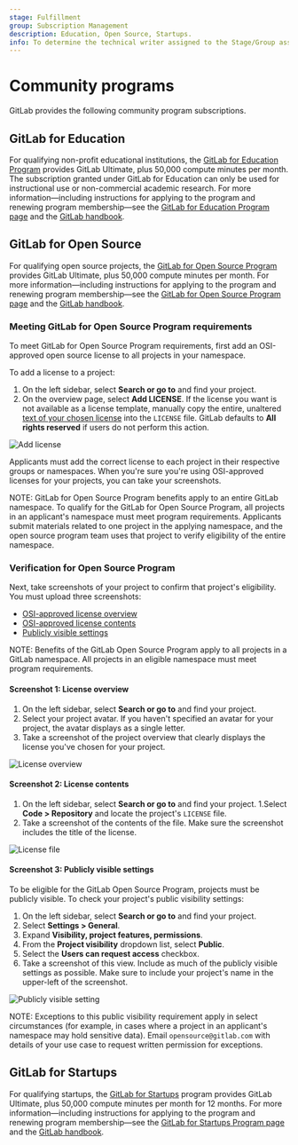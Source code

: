 ```yaml
---
stage: Fulfillment
group: Subscription Management
description: Education, Open Source, Startups.
info: To determine the technical writer assigned to the Stage/Group associated with this page, see https://handbook.gitlab.com/handbook/product/ux/technical-writing/#assignments
---
```


# Community programs

GitLab provides the following community program subscriptions.

## GitLab for Education

For qualifying non-profit educational institutions, the [GitLab for Education Program](https://about.gitlab.com/solutions/education/) provides GitLab Ultimate, plus 50,000 compute minutes per month. The subscription granted under GitLab for Education can only be used for instructional use or non-commercial academic research. For more information—including instructions for applying to the program and renewing program membership—see the [GitLab for Education Program page](https://about.gitlab.com/solutions/education/) and the [GitLab handbook](https://handbook.gitlab.com/handbook/marketing/developer-relations/community-programs/education-program/).

## GitLab for Open Source

For qualifying open source projects, the [GitLab for Open Source Program](https://about.gitlab.com/solutions/open-source/) provides GitLab Ultimate, plus 50,000 compute minutes per month. For more information—including instructions for applying to the program and renewing program membership—see the [GitLab for Open Source Program page](https://about.gitlab.com/solutions/open-source/) and the [GitLab handbook](https://handbook.gitlab.com/handbook/marketing/developer-relations/community-programs/open-source-program/).

### Meeting GitLab for Open Source Program requirements

To meet GitLab for Open Source Program requirements, first add an OSI-approved open source license to all projects in your namespace.

To add a license to a project:

1. On the left sidebar, select **Search or go to** and find your project.
1. On the overview page, select **Add LICENSE**. If the license you want is not available as a license template, manually copy the entire, unaltered [text of your chosen license](https://opensource.org/licenses/) into the `LICENSE` file. GitLab defaults to **All rights reserved** if users do not perform this action.

![Add license](img/add-license.png)

Applicants must add the correct license to each project in their respective groups or namespaces. When you're sure you're using OSI-approved licenses for your projects, you can take your screenshots.

NOTE:
GitLab for Open Source Program benefits apply to an entire GitLab namespace. To qualify for the GitLab for Open Source Program, all projects in an applicant's namespace must meet program requirements. Applicants submit materials related to one project in the applying namespace, and the open source program team uses that project to verify eligibility of the entire namespace.

### Verification for Open Source Program

Next, take screenshots of your project to confirm that project's eligibility. You must upload three screenshots:

- [OSI-approved license overview](#screenshot-1-license-overview)
- [OSI-approved license contents](#screenshot-2-license-contents)
- [Publicly visible settings](#screenshot-3-publicly-visible-settings)

NOTE:
Benefits of the GitLab Open Source Program apply to all projects in a GitLab namespace. All projects in an eligible namespace must meet program requirements.

#### Screenshot 1: License overview

1. On the left sidebar, select **Search or go to** and find your project.
1. Select your project avatar. If you haven't specified an avatar for your project, the avatar displays as a single letter.
1. Take a screenshot of the project overview that clearly displays the license you've chosen for your project.

![License overview](img/license-overview.png)

#### Screenshot 2: License contents

1. On the left sidebar, select **Search or go to** and find your project.
1.Select **Code > Repository** and locate the project's `LICENSE` file.
1. Take a screenshot of the contents of the file. Make sure the screenshot includes the title of the license.

![License file](img/license-file.png)

#### Screenshot 3: Publicly visible settings

To be eligible for the GitLab Open Source Program, projects must be publicly visible. To check your project's public visibility settings:

1. On the left sidebar, select **Search or go to** and find your project.
1. Select **Settings > General**.
1. Expand **Visibility, project features, permissions**.
1. From the **Project visibility** dropdown list, select **Public**.
1. Select the **Users can request access** checkbox.
1. Take a screenshot of this view. Include as much of the publicly visible settings as possible. Make sure to include your project's name in the upper-left of the screenshot.

![Publicly visible setting](img/publicly-visible.png)

NOTE:
Exceptions to this public visibility requirement apply in select circumstances (for example, in cases where a project in an applicant's namespace may hold sensitive data). Email `opensource@gitlab.com` with details of your use case to request written permission for exceptions.

## GitLab for Startups

For qualifying startups, the [GitLab for Startups](https://about.gitlab.com/solutions/startups/) program provides GitLab Ultimate, plus 50,000 compute minutes per month for 12 months. For more information—including instructions for applying to the program and renewing program membership—see the [GitLab for Startups Program page](https://about.gitlab.com/solutions/startups/) and the [GitLab handbook](https://handbook.gitlab.com/handbook/marketing/developer-relations/community-programs/startups-program/).
